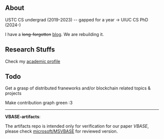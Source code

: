 ## About

USTC CS undergrad (2019-2023) -- gapped for a year -> UIUC CS PhD (2024-)

I have a <s>long-forgotten</s> [blog](https://c-j.dev). We are rebuilding it.

## Research Stuffs

Check my [academic profile](https://cathy-cai.page)

## Todo

Get a grasp of distributed franeworks and/or blockchain related topics & projects

Make contribution graph green :3

---

**VBASE-artifacts**:

The artifacts repo is intended only for verification for our paper *VBASE*, please check [microsoft/MSVBASE](https://github.com/microsoft/MSVBASE) for reviewed version.

